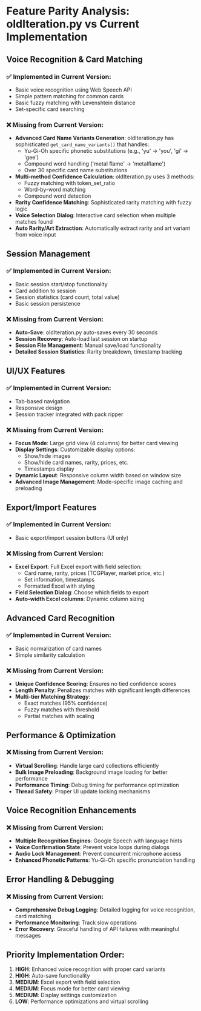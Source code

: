 # Feature Parity Analysis: oldIteration.py vs Current Implementation

## Voice Recognition & Card Matching

### ✅ Implemented in Current Version:
- Basic voice recognition using Web Speech API
- Simple pattern matching for common cards
- Basic fuzzy matching with Levenshtein distance
- Set-specific card searching

### ❌ Missing from Current Version:
- **Advanced Card Name Variants Generation**: oldIteration.py has sophisticated `get_card_name_variants()` that handles:
  - Yu-Gi-Oh specific phonetic substitutions (e.g., 'yu' -> 'you', 'gi' -> 'gee')
  - Compound word handling ('metal flame' -> 'metalflame')
  - Over 30 specific card name substitutions
- **Multi-method Confidence Calculation**: oldIteration.py uses 3 methods:
  - Fuzzy matching with token_set_ratio
  - Word-by-word matching
  - Compound word detection
- **Rarity Confidence Matching**: Sophisticated rarity matching with fuzzy logic
- **Voice Selection Dialog**: Interactive card selection when multiple matches found
- **Auto Rarity/Art Extraction**: Automatically extract rarity and art variant from voice input

## Session Management

### ✅ Implemented in Current Version:
- Basic session start/stop functionality
- Card addition to session
- Session statistics (card count, total value)
- Basic session persistence

### ❌ Missing from Current Version:
- **Auto-Save**: oldIteration.py auto-saves every 30 seconds
- **Session Recovery**: Auto-load last session on startup
- **Session File Management**: Manual save/load functionality
- **Detailed Session Statistics**: Rarity breakdown, timestamp tracking

## UI/UX Features

### ✅ Implemented in Current Version:
- Tab-based navigation
- Responsive design
- Session tracker integrated with pack ripper

### ❌ Missing from Current Version:
- **Focus Mode**: Large grid view (4 columns) for better card viewing
- **Display Settings**: Customizable display options:
  - Show/hide images
  - Show/hide card names, rarity, prices, etc.
  - Timestamps display
- **Dynamic Layout**: Responsive column width based on window size
- **Advanced Image Management**: Mode-specific image caching and preloading

## Export/Import Features

### ✅ Implemented in Current Version:
- Basic export/import session buttons (UI only)

### ❌ Missing from Current Version:
- **Excel Export**: Full Excel export with field selection:
  - Card name, rarity, prices (TCGPlayer, market price, etc.)
  - Set information, timestamps
  - Formatted Excel with styling
- **Field Selection Dialog**: Choose which fields to export
- **Auto-width Excel columns**: Dynamic column sizing

## Advanced Card Recognition

### ✅ Implemented in Current Version:
- Basic normalization of card names
- Simple similarity calculation

### ❌ Missing from Current Version:
- **Unique Confidence Scoring**: Ensures no tied confidence scores
- **Length Penalty**: Penalizes matches with significant length differences
- **Multi-tier Matching Strategy**:
  - Exact matches (95% confidence)
  - Fuzzy matches with threshold
  - Partial matches with scaling

## Performance & Optimization

### ❌ Missing from Current Version:
- **Virtual Scrolling**: Handle large card collections efficiently
- **Bulk Image Preloading**: Background image loading for better performance
- **Performance Timing**: Debug timing for performance optimization
- **Thread Safety**: Proper UI update locking mechanisms

## Voice Recognition Enhancements

### ❌ Missing from Current Version:
- **Multiple Recognition Engines**: Google Speech with language hints
- **Voice Confirmation State**: Prevent voice loops during dialogs
- **Audio Lock Management**: Prevent concurrent microphone access
- **Enhanced Phonetic Patterns**: Yu-Gi-Oh specific pronunciation handling

## Error Handling & Debugging

### ❌ Missing from Current Version:
- **Comprehensive Debug Logging**: Detailed logging for voice recognition, card matching
- **Performance Monitoring**: Track slow operations
- **Error Recovery**: Graceful handling of API failures with meaningful messages

## Priority Implementation Order:

1. **HIGH**: Enhanced voice recognition with proper card variants
2. **HIGH**: Auto-save functionality
3. **MEDIUM**: Excel export with field selection
4. **MEDIUM**: Focus mode for better card viewing
5. **MEDIUM**: Display settings customization
6. **LOW**: Performance optimizations and virtual scrolling